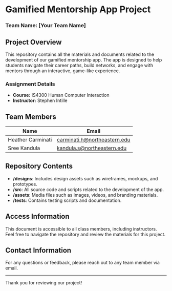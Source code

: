 # Gamified Mentorship App Project

### **Team Name:** [Your Team Name]

## **Project Overview**
This repository contains all the materials and documents related to the development of our gamified mentorship app. The app is designed to help students navigate their career paths, build networks, and engage with mentors through an interactive, game-like experience.

### **Assignment Details**
- **Course:** IS4300 Human Computer Interaction
- **Instructor:** Stephen Intille

## **Team Members**
| Name               | Email                           |
|--------------------|---------------------------------|
| Heather Carminati  | carminati.h@northeastern.edu    |
| Sree Kandula       |  kandula.s@northeastern.edu     |

## **Repository Contents**
- **/designs**: Includes design assets such as wireframes, mockups, and prototypes.
- **/src**: All source code and scripts related to the development of the app.
- **/assets**: Media files such as images, videos, and branding materials.
- **/tests**: Contains testing scripts and documentation.

## **Access Information**
This document is accessible to all class members, including instructors. Feel free to navigate the repository and review the materials for this project.

## **Contact Information**
For any questions or feedback, please reach out to any team member via email.

---

Thank you for reviewing our project!
